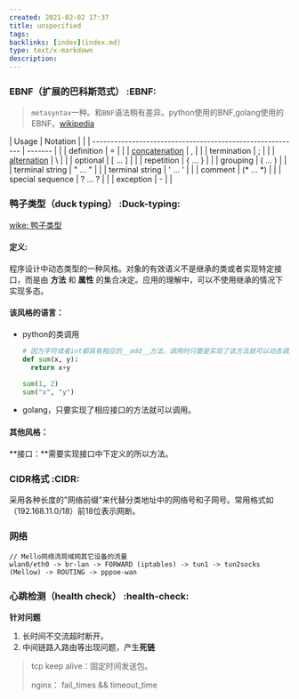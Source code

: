 ```yaml
---
created: 2021-02-02 17:37
title: unspecified
tags:
backlinks: [index](index.md)
type: text/x-markdown
description: 
---
```


### EBNF（扩展的巴科斯范式）  :EBNF:

> `metasyntax`一种。和`BNF`语法稍有差异。python使用的BNF,golang使用的EBNF。[wikipedia](https://en.wikipedia.org/wiki/Extended_Backus%E2%80%93Naur_form)

| Usage                                                                             | Notation  |   |
| ----------------------------------------------------------                        | -------   |   |
| definition                                                                        | =         |   |
| [concatenation](https://en.wikipedia.org/wiki/Concatenation)                      | ,         |   |
| termination                                                                       | ;         |   |
| [alternation](https://en.wikipedia.org/wiki/Alternation_(formal_language_theory)) | \         |   |
| optional                                                                          | [ ... ]   |   |
| repetition                                                                        | { ... }   |   |
| grouping                                                                          | ( ... )   |   |
| terminal string                                                                   | " ... "   |   |
| terminal string                                                                   | ' ... '   |   |
| comment                                                                           | (* ... *) |   |
| special sequence                                                                  | ? ... ?   |   |
| exception                                                                         | -         |   |

### 鸭子类型（duck typing） :Duck-typing:

[wike: 鸭子类型](https://zh.wikipedia.org/wiki/%E9%B8%AD%E5%AD%90%E7%B1%BB%E5%9E%8B)

#### 定义: 
  程序设计中动态类型的一种风格。对象的有效语义不是继承的类或者实现特定接口，而是由 **方法** 和 **属性** 的集合决定。应用的理解中，可以不使用继承的情况下实现多态。

#### 该风格的语言：

  * python的类调用  
    ```python
    # 因为字符或者int都具有相应的__add__方法，调用时只要是实现了该方法就可以动态调用。或者如python 的file()、cString 模块
    def sum(x, y):
      return x+y

    sum(1, 2)
    sum("x", "y")
    ```

  * golang，只要实现了相应接口的方法就可以调用。

#### 其他风格：

  **接口：**需要实现接口中下定义的所以方法。 

### CIDR格式 :CIDR:
  采用各种长度的"网络前缀"来代替分类地址中的网络号和子网号。常用格式如（192.168.11.0/18）前18位表示网断。

### 网络

```
// Mello网络流局域网其它设备的流量
wlan0/eth0 -> br-lan -> FORWARD (iptables) -> tun1 -> tun2socks (Mellow) -> ROUTING -> pppoe-wan
```

### 心跳检测（health check） :health-check:

**针对问题**

1. 长时间不交流超时断开。
2. 中间链路入路由等出现问题，产生**死链**

>  tcp keep alive：固定时间发送包。
>
>  nginx： fail_times && timeout_time
